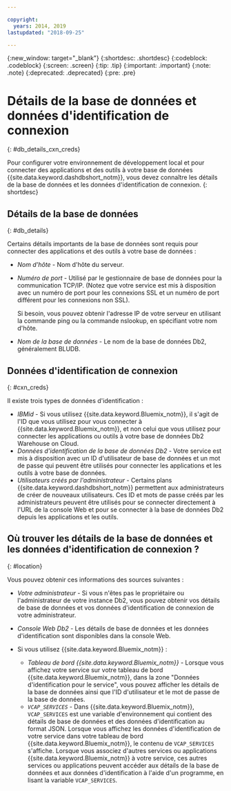 ```yaml
---

copyright:
  years: 2014, 2019
lastupdated: "2018-09-25"

---
```


<!-- Attribute definitions --> 
{:new_window: target="_blank"}
{:shortdesc: .shortdesc}
{:codeblock: .codeblock}
{:screen: .screen}
{:tip: .tip}
{:important: .important}
{:note: .note}
{:deprecated: .deprecated}
{:pre: .pre}

# Détails de la base de données et données d'identification de connexion
{: #db_details_cxn_creds}

Pour configurer votre environnement de développement local et pour connecter des applications et des outils à votre base de données {{site.data.keyword.dashdbshort_notm}}, vous devez connaître les détails de la base de données et les données d'identification de connexion.
{: shortdesc}

## Détails de la base de données
{: #db_details}

Certains détails importants de la base de données sont requis pour connecter des applications et des outils à votre base de données :

- *Nom d'hôte* - Nom d'hôte du serveur.
- *Numéro de port* - Utilisé par le gestionnaire de base de données pour la communication TCP/IP. (Notez que votre service est mis à disposition avec un numéro de port pour les connexions SSL et un numéro de port différent pour les connexions non SSL).

   Si besoin, vous pouvez obtenir l'adresse IP de votre serveur en utilisant la commande ping ou la commande nslookup, en spécifiant votre nom d'hôte.
- *Nom de la base de données* - Le nom de la base de données Db2, généralement BLUDB.

## Données d'identification de connexion
{: #cxn_creds}

Il existe trois types de données d'identification :

- *IBMid* - Si vous utilisez {{site.data.keyword.Bluemix_notm}}, il s'agit de l'ID que vous utilisez pour vous connecter à {{site.data.keyword.Bluemix_notm}}, et non celui que vous utilisez pour connecter les applications ou outils à votre base de données Db2 Warehouse on Cloud.
- *Données d'identification de la base de données Db2* - Votre service est mis à disposition avec un ID d'utilisateur de base de données et un mot de passe qui peuvent être utilisés pour connecter les applications et les outils à votre base de données.
- *Utilisateurs créés par l'administrateur* - Certains plans {{site.data.keyword.dashdbshort_notm}} permettent aux administrateurs de créer de nouveaux utilisateurs. Ces ID et mots de passe créés par les administrateurs peuvent être utilisés pour se connecter directement à l'URL de la console Web et pour se connecter à la base de données Db2 depuis les applications et les outils.

## Où trouver les détails de la base de données et les données d'identification de connexion ?
{: #location}

Vous pouvez obtenir ces informations des sources suivantes :

- *Votre administrateur* - Si vous n'êtes pas le propriétaire ou l'administrateur de votre instance Db2, vous pouvez obtenir vos détails de base de données et vos données d'identification de connexion de votre administrateur.
- *Console Web Db2* - Les détails de base de données et les données d'identification sont disponibles dans la console Web.
- Si vous utilisez {{site.data.keyword.Bluemix_notm}} : 
   
   - *Tableau de bord {{site.data.keyword.Bluemix_notm}}* - Lorsque vous affichez votre service sur votre tableau de bord {{site.data.keyword.Bluemix_notm}}, dans la zone "Données d'identification pour le service", vous pouvez afficher les détails de la base de données ainsi que l'ID d'utilisateur et le mot de passe de la base de données.
   - *`VCAP_SERVICES`* - Dans {{site.data.keyword.Bluemix_notm}}, `VCAP_SERVICES` est une variable d'environnement qui contient des détails de base de données et des données d'identification au format JSON. Lorsque vous affichez les données d'identification de votre service dans votre tableau de bord {{site.data.keyword.Bluemix_notm}}, le contenu de `VCAP_SERVICES` s'affiche. Lorsque vous associez d'autres services ou applications {{site.data.keyword.Bluemix_notm}} à votre service, ces autres services ou applications peuvent accéder aux détails de la base de données et aux données d'identification à l'aide d'un programme, en lisant la variable `VCAP_SERVICES`.
